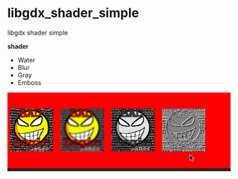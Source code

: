 # libgdx_shader_simple
libgdx shader simple 
 
**shader**

+ Water
+ Blur
+ Gray
+ Emboss

![shader water screenshot](/screenshot/1.gif)